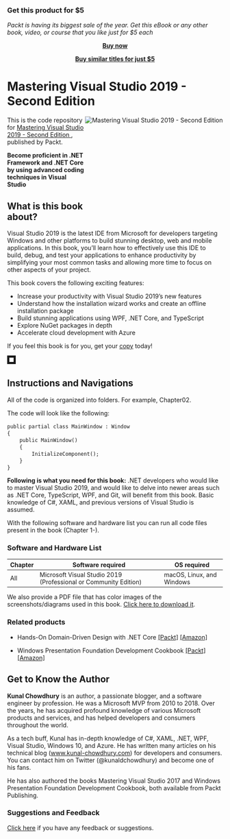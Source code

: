 
### Get this product for $5

<i>Packt is having its biggest sale of the year. Get this eBook or any other book, video, or course that you like just for $5 each</i>


<b><p align='center'>[Buy now](https://packt.link/9781838559243)</p></b>


<b><p align='center'>[Buy similar titles for just $5](https://subscription.packtpub.com/search)</p></b>


# Mastering Visual Studio 2019 - Second Edition 

<a href="https://www.packtpub.com/programming/mastering-visual-studio-2019-second-edition?utm_source=github&utm_medium=repository&utm_campaign=9781789530094"><img src="https://www.packtpub.com/media/catalog/product/cache/e4d64343b1bc593f1c5348fe05efa4a6/9/7/9781789530094-original.jpeg" alt="Mastering Visual Studio 2019 - Second Edition " height="256px" align="right"></a>

This is the code repository for [Mastering Visual Studio 2019 - Second Edition ](https://www.packtpub.com/programming/mastering-visual-studio-2019-second-edition?utm_source=github&utm_medium=repository&utm_campaign=9781789530094), published by Packt.

**Become proficient in .NET Framework and .NET Core by using advanced coding techniques in Visual Studio**

## What is this book about?
Visual Studio 2019 is the latest IDE from Microsoft for developers targeting Windows and other platforms to build stunning desktop, web and mobile applications. In this book, you’ll learn how to effectively use this IDE to build, debug, and test your applications to enhance productivity by simplifying your most common tasks and allowing more time to focus on other aspects of your project.


This book covers the following exciting features:
* Increase your productivity with Visual Studio 2019’s new features 
* Understand how the installation wizard works and create an offline installation package 
* Build stunning applications using WPF, .NET Core, and TypeScript 
* Explore NuGet packages in depth 
* Accelerate cloud development with Azure 

If you feel this book is for you, get your [copy](https://www.amazon.com/dp/1789530091) today!

<a href="https://www.packtpub.com/?utm_source=github&utm_medium=banner&utm_campaign=GitHubBanner"><img src="https://raw.githubusercontent.com/PacktPublishing/GitHub/master/GitHub.png" 
alt="https://www.packtpub.com/" border="5" /></a>

## Instructions and Navigations
All of the code is organized into folders. For example, Chapter02.

The code will look like the following:
```
public partial class MainWindow : Window
{
    public MainWindow()
    {
        InitializeComponent();
    }
}
```

**Following is what you need for this book:**
.NET developers who would like to master Visual Studio 2019, and would like to delve into newer areas such as .NET Core, TypeScript, WPF, and Git, will benefit from this book. Basic knowledge of C#, XAML, and previous versions of Visual Studio is assumed.

With the following software and hardware list you can run all code files present in the book (Chapter 1-).
### Software and Hardware List
| Chapter | Software required | OS required |
| -------- | ------------------------------------ | ----------------------------------- |
| All | Microsoft Visual Studio 2019 (Professional or Community Edition) | macOS, Linux, and Windows |

We also provide a PDF file that has color images of the screenshots/diagrams used in this book. [Click here to download it](https://static.packt-cdn.com/downloads/9781789530094_ColorImages.pdf).

### Related products
* Hands-On Domain-Driven Design with .NET Core  [[Packt]](https://www.packtpub.com/application-development/hands-domain-driven-design-net-core?utm_source=github&utm_medium=repository&utm_campaign=9781788834094) [[Amazon]](https://www.amazon.com/dp/B07C5WSR9B)

* Windows Presentation Foundation Development Cookbook  [[Packt]](https://www.packtpub.com/application-development/windows-presentation-foundation-development-cookbook?utm_source=github&utm_medium=repository&utm_campaign=9781788399807) [[Amazon]](https://www.amazon.com/dp/1788399803)

## Get to Know the Author
**Kunal Chowdhury**
is an author, a passionate blogger, and a software engineer by profession. He was a Microsoft MVP from 2010 to 2018. Over the years, he has acquired profound knowledge of various Microsoft products and services, and has helped developers and consumers throughout the world.

As a tech buff, Kunal has in-depth knowledge of C#, XAML, .NET, WPF, Visual Studio, Windows 10, and Azure. He has written many articles on his technical blog (www.kunal-chowdhury.com) for developers and consumers. You can contact him on Twitter (@kunaldchowdhury) and become one of his fans.

He has also authored the books Mastering Visual Studio 2017 and Windows Presentation Foundation Development Cookbook, both available from Packt Publishing.

### Suggestions and Feedback
[Click here](https://docs.google.com/forms/d/e/1FAIpQLSdy7dATC6QmEL81FIUuymZ0Wy9vH1jHkvpY57OiMeKGqib_Ow/viewform) if you have any feedback or suggestions.
